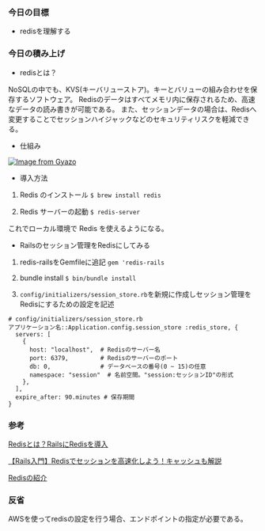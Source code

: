 ### 今日の目標

- redisを理解する
 
### 今日の積み上げ

- redisとは？

NoSQLの中でも、KVS(キーバリューストア)。キーとバリューの組み合わせを保存するソフトウェア。
Redisのデータはすべてメモリ内に保存されるため、高速なデータの読み書きが可能である。
また、セッションデータの場合は、Redisへ変更することでセッションハイジャックなどのセキュリティリスクを軽減できる。

- 仕組み

[![Image from Gyazo](https://i.gyazo.com/5cd7f4ed6a97708035eb48f9ecdf8cb6.png)](https://gyazo.com/5cd7f4ed6a97708035eb48f9ecdf8cb6)

- 導入方法

1. Redis のインストール
`$ brew install redis`

2. Redis サーバーの起動
`$ redis-server`

これでローカル環境で Redis を使えるようになる。

- Railsのセッション管理をRedisにしてみる

1. redis-railsをGemfileに追記
`gem 'redis-rails`

2. bundle install
`$ bin/bundle install`

3. `config/initializers/session_store.rb`を新規に作成しセッション管理をRedisにするための設定を記述
```
# config/initializers/session_store.rb
アプリケーション名::Application.config.session_store :redis_store, {
  servers: [
    {
      host: "localhost",  # Redisのサーバー名
      port: 6379,         # Redisのサーバーのポート
      db: 0,              # データベースの番号(0 ~ 15)の任意
      namespace: "session"  # 名前空間。"session:セッションID"の形式
    },
  ],
  expire_after: 90.minutes # 保存期間
}
```

### 参考

[Redisとは？RailsにRedisを導入](https://qiita.com/hirotakasasaki/items/9819a4e6e1f33f99213c)

[【Rails入門】Redisでセッションを高速化しよう！キャッシュも解説](https://www.sejuku.net/blog/58218)

[Redisの紹介](https://www.sraoss.co.jp/tech-blog/redis/redis-introduction/)

### 反省
AWSを使ってredisの設定を行う場合、エンドポイントの指定が必要である。